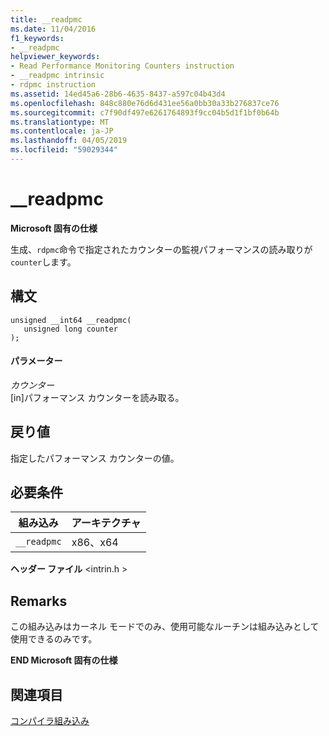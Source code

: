 ```yaml
---
title: __readpmc
ms.date: 11/04/2016
f1_keywords:
- __readpmc
helpviewer_keywords:
- Read Performance Monitoring Counters instruction
- __readpmc intrinsic
- rdpmc instruction
ms.assetid: 14ed45a6-28b6-4635-8437-a597c04b43d4
ms.openlocfilehash: 848c880e76d6d431ee56a0bb30a33b276837ce76
ms.sourcegitcommit: c7f90df497e6261764893f9cc04b5d1f1bf0b64b
ms.translationtype: MT
ms.contentlocale: ja-JP
ms.lasthandoff: 04/05/2019
ms.locfileid: "59029344"
---
```

# <a name="readpmc"></a>__readpmc

**Microsoft 固有の仕様**

生成、`rdpmc`命令で指定されたカウンターの監視パフォーマンスの読み取りが`counter`します。

## <a name="syntax"></a>構文

```
unsigned __int64 __readpmc(
   unsigned long counter
);
```

#### <a name="parameters"></a>パラメーター

*カウンター*<br/>
[in]パフォーマンス カウンターを読み取る。

## <a name="return-value"></a>戻り値

指定したパフォーマンス カウンターの値。

## <a name="requirements"></a>必要条件

|組み込み|アーキテクチャ|
|---------------|------------------|
|`__readpmc`|x86、x64|

**ヘッダー ファイル** \<intrin.h >

## <a name="remarks"></a>Remarks

この組み込みはカーネル モードでのみ、使用可能なルーチンは組み込みとして使用できるのみです。

**END Microsoft 固有の仕様**

## <a name="see-also"></a>関連項目

[コンパイラ組み込み](../intrinsics/compiler-intrinsics.md)